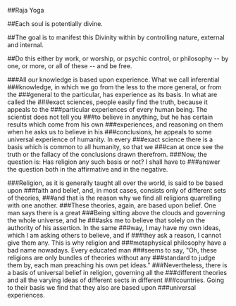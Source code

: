 ##Raja Yoga

##Each soul is potentially divine.

##The goal is to manifest this Divinity within by controlling nature, external and internal.

##Do this either by work, or worship, or psychic control, or philosophy -- by one, or more, or all of these -- and be free.



###All our knowledge is based upon experience. What we call inferential 
###knowledge, in which we go from the less to the more general, or from the 
###general to the particular, has experience as its basis. In what are called the 
###exact sciences, people easily find the truth, because it appeals to the 
###particular experiences of every human being. The scientist does not tell you 
###to believe in anything, but he has certain results which come from his own 
###experiences, and reasoning on them when he asks us to believe in his 
###conclusions, he appeals to some universal experience of humanity. In every 
###exact science there is a basis which is common to all humanity, so that we 
###can at once see the truth or the fallacy of the conclusions drawn therefrom. 
###Now, the question is: Has religion any such basis or not? I shall have to 
###answer the question both in the affirmative and in the negative.

###Religion, as it is generally taught all over the world, is said to be based upon 
###faith and belief, and, in most cases, consists only of different sets of theories, 
###and that is the reason why we find all religions quarrelling with one another. 
###These theories, again, are based upon belief. One man says there is a great 
###Being sitting above the clouds and governing the whole universe, and he 
###asks me to believe that solely on the authority of his assertion. In the same 
###way, I may have my own ideas, which I am asking others to believe, and if 
###they ask a reason, I cannot give them any. This is why religion and 
###metaphysical philosophy have a bad name nowadays. Every educated man 
###seems to say, "Oh, these religions are only bundles of theories without any 
###standard to judge them by, each man preaching his own pet ideas." 
###Nevertheless, there is a basis of universal belief in religion, governing all the 
###different theories and all the varying ideas of different sects in different 
###countries. Going to their basis we find that they also are based upon 
###universal experiences.




